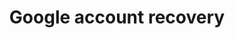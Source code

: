 ---
layout: default
title:  "Google account recovery"
parent: performance
summary: ""
index: 7
category: performance
permalink: /performance/google-account-recovery/
---